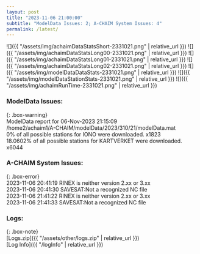 ```yaml
---
layout: post
title: "2023-11-06 21:00:00"
subtitle: "ModelData Issues: 2; A-CHAIM System Issues: 4"
permalink: /latest/
---
```


![]({{ "/assets/img/achaimDataStatsShort-2331021.png" | relative_url }})
![]({{ "/assets/img/achaimDataStatsLong00-2331021.png" | relative_url }})
![]({{ "/assets/img/achaimDataStatsLong01-2331021.png" | relative_url }})
![]({{ "/assets/img/achaimDataStatsLong02-2331021.png" | relative_url }})
![]({{ "/assets/img/modelDataDataStats-2331021.png" | relative_url }})
![]({{ "/assets/img/modelDataStationStats-2331021.png" | relative_url }})
![]({{ "/assets/img/achaimRunTime-2331021.png" | relative_url }})


### ModelData Issues:  
  
{: .box-warning}  
 ModelData report for 06-Nov-2023 21:15:09   
 /home2/achaim1/A-CHAIM/modelData/2023/310/21/modelData.mat   
 0% of all possible stations for IONO were downloaded. x1823   
 18.0602% of all possible stations for KARTVERKET were downloaded. x6044   
  
### A-CHAIM System Issues:  
  
{: .box-error}  
2023-11-06 20:41:19 RINEX is neither version 2.xx or 3.xx  
2023-11-06 20:41:30 SAVESAT:Not a recognized NC file  
2023-11-06 21:41:22 RINEX is neither version 2.xx or 3.xx  
2023-11-06 21:41:33 SAVESAT:Not a recognized NC file  

### Logs:  
  
{: .box-note}  
[Logs.zip]({{ "/assets/other/logs.zip" | relative_url }})  
[Log Info]({{ "/logInfo" | relative_url }})  
